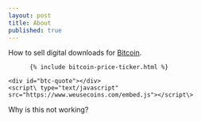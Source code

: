 ```yaml
---
layout: post
title: About
published: true
---
```


How to sell digital downloads for <a href="http://www.weusecoins.com">Bitcoin</a>.

          {% include bitcoin-price-ticker.html %}
          
    <div id="btc-quote"></div>
    <script\ type="text/javascript" src="https://www.weusecoins.com/embed.js"></script\>
<p>Why is this not working?